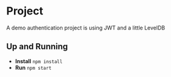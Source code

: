 # Project

A demo authentication project is using JWT and a little LevelDB

## Up and Running

- **Install** `npm install`
- **Run** `npm start`
